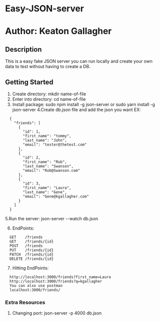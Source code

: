 # Easy-JSON-server

# Author: Keaton Gallagher

## Description
  This is a easy fake JSON server you can run locally and create your own data to test without having to create a DB.

## Getting Started 
  1. Create directory:  mkdir name-of-file
  2. Enter into directory: cd name-of-file
  3. Install package: sudo npm install -g json-server or sudo yarn install -g json-server
  4.Create db.json file and add the json you want EX:

```
  {
    "friends": [
      {
        "id": 1,
        "first_name": "tommy",
        "last_name": "John",
        "email": "tester@thetest.com"
      },
      {
        "id": 2,
        "first_name": "Rob",
        "last_name": "Swanson",
        "email": "Rob@Swanson.com"
      },
      {
        "id": 3,
        "first_name": "Laura",
        "last_name": "Gene",
        "email": "Gene@kgallagher.com"
      }
    ]
  }

```

5.Run the server: json-server --watch db.json

6. EndPoints: 

```
  GET    /friends
  GET    /friends/{id}
  POST   /friends
  PUT    /friends/{id}
  PATCH  /friends/{id}
  DELETE /friends/{id}

```

7. Hitting EndPoints:

```
  http://localhost:3000/friends?first_name=Laura
  http://localhost:3000/friends?q=kgallagher
  You can also use postman
  localhost:3000/friends/

```
### Extra Resources

  1. Changing port: json-server -p 4000 db.json